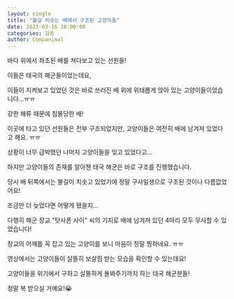 ```yaml
---
layout: single
title: "불길 치솟는 배에서 구조된 고양이들"
date: 2021-03-16 10:00:00
categories: 감동
author: Companimal
---
```


바다 위에서 좌초된 배를 쳐다보고 있는 선원들!

이들은 태국의 해군들이었는데요,

이들이 지켜보고 있었던 것은 바로 쓰러진 배 위에 위태롭게 앉아 있는 고양이들이었습니다...ㅠㅠ

강한 해류 때문에 침몰당한 배!

이곳에 타고 있던 선원들은 전부 구조되었지만, 고양이들은 여전히 배에 남겨져 있었다고 해요. ㅠㅠ

상황이 너무 급박했던 나머지 고양이들을 잊고 있었다고...

하지만 고양이들의 존재를 알아챈 태국 해군은 바로 구조를 진행했습니다.

당시 배 뒤쪽에서는 불길이 치솟고 있었기에 정말 구사일생으로 구조된 것이나 다름없었어요!

조금만 더 늦었다면 어떻게 됐을지...

다행히 해군 장교 "탓사폰 사이" 씨의 기지로 배에 남겨져 있던 4마리 모두 무사할 수 있었습니다!

장교의 어깨를 꼭 잡고 있는 고양이를 보니 마음이 정말 찡하네요. ㅠㅠ

영상에서는 고양이들이 살뜰히 보살핌 받는 모습을 확인할 수 있는데요!

고양이들을 위기에서 구하고 살뜰하게 돌봐주기까지 하는 태국 해군분들!

정말 복 받으실 거예요!😭
